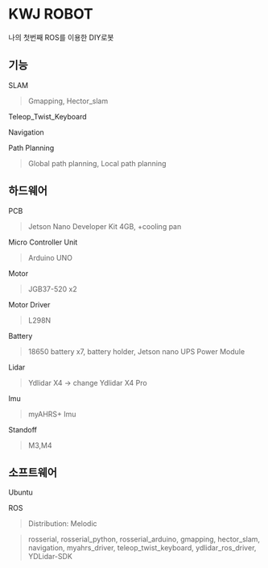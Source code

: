 <H1>KWJ ROBOT</H1>
나의 첫번째 ROS를 이용한 DIY로봇    

<h2>기능</h2> 
SLAM  

>Gmapping, Hector_slam

Teleop_Twist_Keyboard

Navigation

Path Planning

>Global path planning, Local path planning

<h2>하드웨어</h2>

PCB

>Jetson Nano Developer Kit 4GB, +cooling pan

Micro Controller Unit

>Arduino UNO

Motor

>JGB37-520 x2

Motor Driver

>L298N

Battery

>18650 battery x7, battery holder, Jetson nano UPS Power Module

Lidar

>Ydlidar X4 -> change Ydlidar X4 Pro

Imu

>myAHRS+ Imu

Standoff

>M3,M4

<h2>소프트웨어</h2>

Ubuntu

ROS

>Distribution: Melodic

>rosserial, rosserial_python, rosserial_arduino, gmapping, hector_slam, navigation, myahrs_driver, teleop_twist_keyboard, ydlidar_ros_driver, YDLidar-SDK
